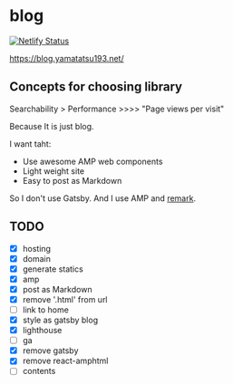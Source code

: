 # blog

[![Netlify Status](https://api.netlify.com/api/v1/badges/7ff34b85-68e3-4b59-bfba-2c873abd1440/deploy-status)](https://app.netlify.com/sites/yamatatsu193-blog/deploys)

https://blog.yamatatsu193.net/

## Concepts for choosing library

Searchability > Performance >>>> "Page views per visit"

Because It is just blog.

I want taht:

- Use awesome AMP web components
- Light weight site
- Easy to post as Markdown

So I don't use Gatsby. And I use AMP and [remark](https://github.com/remarkjs/remark).

## TODO

- [x] hosting
- [x] domain
- [x] generate statics
- [x] amp
- [x] post as Markdown
- [x] remove '.html' from url
- [ ] link to home
- [x] style as gatsby blog
- [x] lighthouse
- [ ] ga
- [x] remove gatsby
- [x] remove react-amphtml
- [ ] contents
